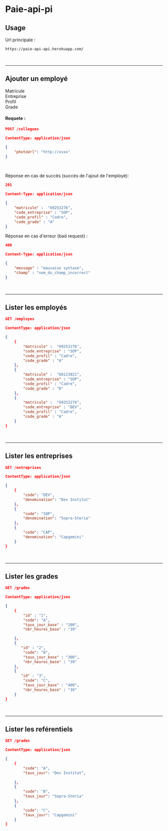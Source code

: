 # Paie-api-pi  


## Usage  

Url principale : 

```
https://paie-api-api.herokuapp.com/  
```

<br>

---

 ## Ajouter un employé


Matricule  
Entreprise  
Profil  
Grade  


#### Requete : 
``` json
POST /collegues

ContentType: application/json

{
    "photoUrl": "http://xxxx"
}
```

<br>

Réponse en cas de succès (succès de l'ajout de l'employé):
``` json
201

Content-Type: application/json

{
    "matricule" :  "69253276",
    "code_entreprise" : "SOP",
    "code_profil" : "Cadre",
    "code_grade" : "A"
}
```
 

Réponse en cas d'erreur (bad request) :
``` json
400

Content-Type: application/json

{
    "message" : "mauvaise syntaxe",
    "champ" : "nom_du_champ_incorrect"
}
```



<br>

---- 


 ## Lister les employés

 

``` json
GET /employes

ContentType: application/json

{
    {
        "matricule" :  "69253276",
        "code_entreprise" : "SOP",
        "code_profil" : "Cadre",
        "code_grade" : "A"
    },
    {
        "matricule" :  "68123821",
        "code_entreprise" : "SOP",
        "code_profil" : "Cadre",
        "code_grade" : "B"
    },
    {
        "matricule" :  "69253276",
        "code_entreprise" : "DEV",
        "code_profil" : "Cadre",
        "code_grade" : "A"
    }
}
```

<br>

---- 


 ## Lister les entreprises

 

``` json
GET /entreprises

ContentType: application/json

{
    {
        "code": "DEV",
        "denomination": "Dev Institut"
    },
    {
        "code": "SOP",
        "denomination": "Sopra-Steria"
    },
    {
        "code": "CAP",
        "denomination": "Capgemini"
    }
}
```


<br>

---- 


 ## Lister les grades

 

``` json
GET /grades

ContentType: application/json

{
    {
        "id" : "1",
        "code": "A",
        "taux_jour_base" : "200",
        "nbr_heures_base" : "39"

    },
    {
       "id" : "2",
        "code": "B",
        "taux_jour_base" : "300",
        "nbr_heures_base" : "39"
    },
    {
       "id" : "3",
        "code": "C",
        "taux_jour_base" : "400",
        "nbr_heures_base" : "39"
    }
}
```
<br>

---- 


 ## Lister les reférentiels

 

``` json
GET /grades

ContentType: application/json

{
    {
        "code": "A",
        "taux_jour": "Dev Institut",
        
    },
    {
        "code": "B",
        "taux_jour": "Sopra-Steria"
    },
    {
        "code": "C",
        "taux_jour": "Capgemini"
    }
}
```
